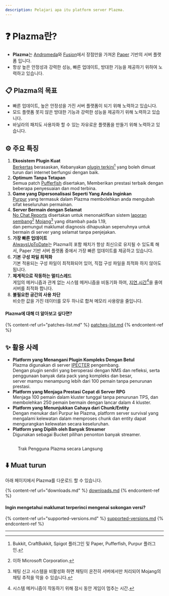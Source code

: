 ```yaml
---
description: Pelajari apa itu platform server Plazma.
---
```


# ❓ Plazma란?

- **Plazma**는 [Andromeda](https://github.com/EarendelArchived/Andromeda)와 [Fusion](https://github.com/RuinedTechnologyUnify/Fusion)에서 장점만을 가져온 [Paper](https://github.com/PaperMC/Paper) 기반의 서버 플랫폼 입니다.
- 항상 높은 안정성과 강력한 성능, 빠른 업데이트, 방대한 기능을 제공하기 위하여 노력하고 있습니다.

## 📋 Plazma의 목표 <a href="#id-1" id="id-1"></a>

- 빠른 업데이트, 높은 안정성을 가진 서버 플랫폼이 되기 위해 노력하고 있습니다.
- 모드 플랫폼 못지 않은 방대한 기능과 강력한 성능을 제공하기 위해 노력하고 있습니다.
- 바닐라의 패치도 사용자화 할 수 있는 자유로운 플랫폼을 만들기 위해 노력하고 있습니다.

## ⚙️ 주요 특징 <a href="#id-2" id="id-2"></a>

1. **Ekosistem Plugin Kuat**\
   [Berkertas](https://github.com/PaperMC/Paper) berasaskan,
   Kebanyakan [plugin terkini](#user-content-fn-1)[^1] yang boleh dimuat turun dari internet berfungsi dengan baik.
2. **Optimum Tanpa Tetapan**\
   Semua patch [Pufferfish](https://github.com/pufferfish-gg/Pufferfish) disertakan,
   Memberikan prestasi terbaik dengan beberapa penyesuaian dan mod terbina.
3. **Game yang Dipersonalisasi Seperti Yang Anda Inginkan**\
   [Purpur](https://github.com/PurpurMC/Purpur) yang termasuk dalam Plazma membolehkan anda mengubah sifat keseluruhan permainan.
4. **Server Bermain dengan Selamat**\
   [No Chat Reports](https://github.com/Aizistral-Studios/No-Chat-Reports) disertakan untuk menonaktifkan
   sistem [laporan sembang](#user-content-fn-2)[^2] [Mojang](#user-content-fn-3)[^3] yang ditambah pada 1.19,\
   dan pemungut maklumat diagnosis dihapuskan sepenuhnya untuk bermain di server yang selamat tanpa penjejakan.
5. **가장 빠른 업데이트**\
   [AlwaysUpToDate](https://github.com/PlazmaMC/AlwaysUpToDate)는 Plazma의 포함 패치가 항상 최신으로 유지될 수 있도록 해서, Paper 기반 서버 플랫폼 중에서 가장 빠른 업데이트를 제공하고 있습니다.
6. **기본 구성 파일 최적화**\
   기본 적용되는 구성 파일이 최적화되어 있어, 직접 구성 파일을 최적화 하지 않아도 됩니다.
7. **체계적으로 작동하는 멀티스레드**\
   게임의 메커니즘과 관계 없는 시스템 메커니즘을 비동기화 하여, [지연 시간](#user-content-fn-4)[^4]을 줄여 서버를 최적화 합니다.
8. **불필요한 공간의 사용 차단**\
   비슷한 값을 가진 데이터를 모두 하나로 합쳐 메모리 사용량을 줄입니다.

#### Plazma에 대해 더 알아보고 싶다면? <a href="#etc-1" id="etc-1"></a>

{% content-ref url="patches-list.md" %}
[patches-list.md](patches-list.md)
{% endcontent-ref %}

## ✨ 활용 사례 <a href="#id-3" id="id-3"></a>

- **Platform yang Menangani Plugin Kompleks Dengan Betul**\
  Plazma digunakan di server [IPECTER](https://github.com/IPECTER) pengembang.\
  Dengan plugin sendiri yang beroperasi dengan NMS dan refleksi, serta penggunaan banyak data pack yang kompleks dan besar,\
  server mampu menampung lebih dari 100 pemain tanpa penurunan prestasi.
- **Platform yang Menjaga Prestasi Cepat di Server RPG**\
  Menjaga 100 pemain dalam kluster tunggal tanpa penurunan TPS, dan membolehkan 250 pemain bermain dengan lancar dalam 4 kluster.
- **Platform yang Menunjukkan Cahaya dari Chunk/Entity**\
  Dengan menukar dari Purpur ke Plazma, platform server survival yang mengalami kelewatan dalam memproses chunk dan entity dapat mengurangkan kelewatan secara keseluruhan.
- **Platform yang Dipilih oleh Banyak Streamer**\
  Digunakan sebagai Bucket pilihan penonton banyak streamer.

<figure>
   <img src="https://badge.plazmamc.org/internal/bstats" alt="">
   
   <figcaption><p>Trak Pengguna Plazma secara Langsung</p></figcaption>
</figure>

## ⬇️ Muat turun

아래 페이지에서 Plazma를 다운로드 할 수 있습니다.

{% content-ref url="downloads.md" %}
[downloads.md](downloads.md)
{% endcontent-ref %}

#### Ingin mengetahui maklumat terperinci mengenai sokongan versi?

{% content-ref url="supported-versions.md" %}
[supported-versions.md](supported-versions.md)
{% endcontent-ref %}

***

[^1]: Bukkit, CraftBukkit, Spigot 플러그인 및 Paper, Pufferfish, Purpur 플러그인.

[^2]: 이하 Microsoft Corporation.

[^3]: 채팅 신고 시스템을 비활성화 하면 채팅이 온전히 서버에서만 처리되어 Mojang의 채팅 추적을 막을 수 있습니다.

[^4]: 시스템 메커니즘이 작동하기 위해 잠시 동안 게임이 멈추는 시간.
